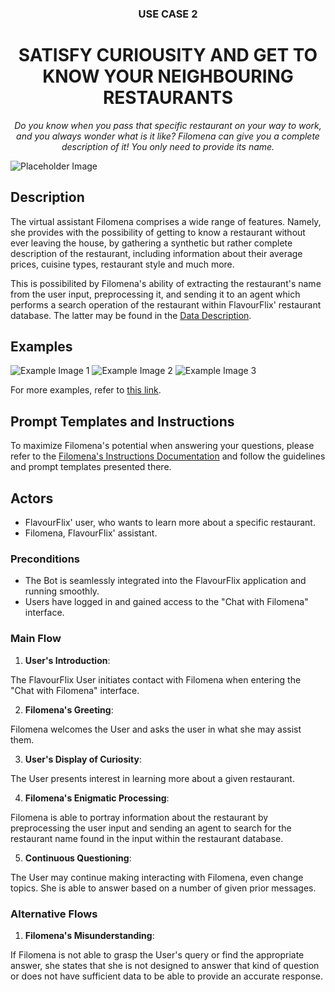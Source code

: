 <div align="center">
  <h3>USE CASE 2</h3>
  <h1> SATISFY CURIOUSITY AND GET TO KNOW YOUR NEIGHBOURING RESTAURANTS</h1>
<p><em> Do you know when you pass that specific restaurant on your way to work, and you always wonder what is it like? Filomena can give you a complete description of it! You only need to provide its name. </em></p>

</div>


![Placeholder Image](ext_images/pexels-cátia-matos-984888.jpg)

## Description

The virtual assistant Filomena comprises a wide range of features. Namely, she provides with the possibility of getting to know a restaurant without ever leaving the house, by gathering a synthetic but rather complete description of the restaurant, including information about their average prices, cuisine types, restaurant style and much more.

This is possibilited by Filomena's ability of extracting the restaurant's name from the user input, preprocessing it, and sending it to an agent which performs a search operation of the restaurant within FlavourFlix' restaurant database. The latter may be found in the [Data Description](https://github.com/shaulleo/FlavourFlix/blob/main/Data%20Description.md).

## Examples 
![Example Image 1](example_image_1_link)
![Example Image 2](example_image_2_link)
![Example Image 3](example_image_3_link)

For more examples, refer to [this link](link_to_examples).

## Prompt Templates and Instructions

To maximize Filomena's potential when answering your questions, please refer to the [Filomena's Instructions Documentation](link_to_documentation) and follow the guidelines and prompt templates presented there.

## Actors

- FlavourFlix' user, who wants to learn more about a specific restaurant.
- Filomena, FlavourFlix' assistant.

### Preconditions
- The Bot is seamlessly integrated into the FlavourFlix application and running smoothly.
- Users have logged in and gained access to the "Chat with Filomena" interface.

### Main Flow
1. __User's Introduction__:
    
The FlavourFlix User initiates contact with Filomena when entering the "Chat with Filomena" interface.

2. __Filomena's Greeting__:
    
Filomena welcomes the User and asks the user in what she may assist them.

3. __User's Display of Curiosity__:

The User presents interest in learning more about a given restaurant.

4. __Filomena's Enigmatic Processing__:
 
Filomena is able to portray information about the restaurant by preprocessing the user input and sending an agent to search for the restaurant name found in the input within the restaurant database.

5. __Continuous Questioning__:

The User may continue making interacting with Filomena, even change topics. She is able to answer based on a number of given prior messages.

### Alternative Flows
1. __Filomena's Misunderstanding__:

If Filomena is not able to grasp the User's query or find the appropriate answer, she states that she is not designed to answer that kind of question or does not have sufficient data to be able to provide an accurate response.
